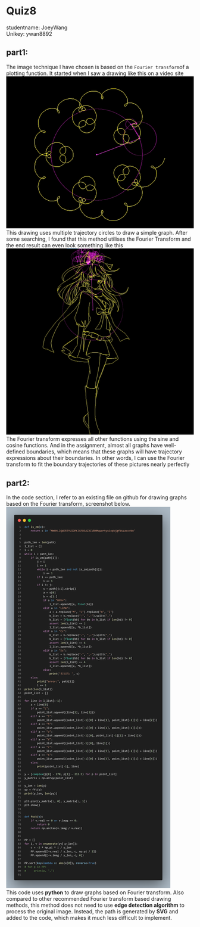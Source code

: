 # Quiz8
studentname: JoeyWang<br>
Unikey: ywan8892 <br>
## part1:
The image technique I have chosen is based on the ```Fourier transform```of a plotting function. It started when I saw a drawing like this on a video site</br>
![Fourier transform Image 1](Image/Img1.png)<br>
This drawing uses multiple trajectory circles to draw a simple graph. After some searching, I found that this method utilises the Fourier Transform and the end result can even look something like this<br>
![Fourier transform Image 2](Image/Img2.png)<br>
The Fourier transform expresses all other functions using the sine and cosine functions. And in the assignment, almost all graphs have well-defined boundaries, which means that these graphs will have trajectory expressions about their boundaries. In other words, I can use the Fourier transform to fit the boundary trajectories of these pictures nearly perfectly<br>

## part2:
In the code section, I refer to an existing file on github for drawing graphs based on the Fourier transform, screenshot below.<br>
![Code reference](Image/Img3.png)<br>
This code uses **python** to draw graphs based on Fourier transform. Also compared to other recommended Fourier transform based drawing methods, this method does not need to use **edge detection algorithm** to process the original image. Instead, the path is generated by **SVG** and added to the code, which makes it much less difficult to implement.<br>
